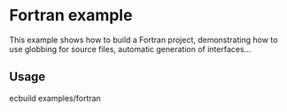 # Fortran example

This example shows how to build a Fortran project, demonstrating how to use
globbing for source files, automatic generation of interfaces...

## Usage

ecbuild examples/fortran
